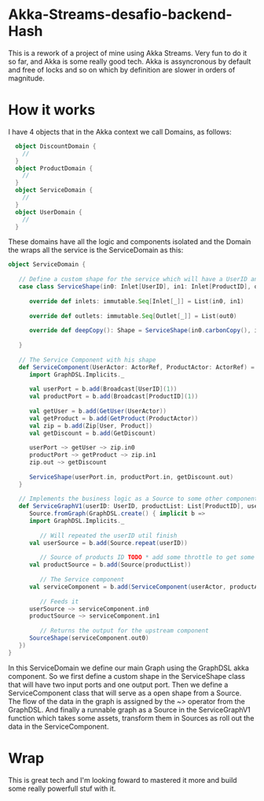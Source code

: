 # Akka-Streams-desafio-backend-Hash

This is a rework of a project of mine using Akka Streams. Very fun to do it so far, and Akka is some really good tech. Akka is assyncronous by default and free of locks and so on which by definition are slower in orders of magnitude.

# How it works

I have 4 objects that in the Akka context we call Domains, as follows:

```Scala
  object DiscountDomain {
    // 
  }
  object ProductDomain {
    //
  }
  object ServiceDomain {
    //
  }
  object UserDomain {
    //
  }
```

These domains have all the logic and components isolated and the Domain the wraps all the service is the ServiceDomain as this:

```Scala
object ServiceDomain {
   
   // Define a custom shape for the service which will have a UserID and ProductID as Input
   case class ServiceShape(in0: Inlet[UserID], in1: Inlet[ProductID], out0: Outlet[Product]) extends Shape {
      
      override def inlets: immutable.Seq[Inlet[_]] = List(in0, in1)
      
      override def outlets: immutable.Seq[Outlet[_]] = List(out0)
      
      override def deepCopy(): Shape = ServiceShape(in0.carbonCopy(), in1.carbonCopy(), out0.carbonCopy())
      
   }
   
   // The Service Component with his shape
   def ServiceComponent(UserActor: ActorRef, ProductActor: ActorRef) = GraphDSL.create() { implicit b =>
      import GraphDSL.Implicits._
      
      val userPort = b.add(Broadcast[UserID](1))
      val productPort = b.add(Broadcast[ProductID](1))
      
      val getUser = b.add(GetUser(UserActor))
      val getProduct = b.add(GetProduct(ProductActor))
      val zip = b.add(Zip[User, Product])
      val getDiscount = b.add(GetDiscount)
      
      userPort ~> getUser ~> zip.in0
      productPort ~> getProduct ~> zip.in1
      zip.out ~> getDiscount
      
      ServiceShape(userPort.in, productPort.in, getDiscount.out)
   }
   
   // Implements the business logic as a Source to some other component who will work with the data provided
   def ServiceGraphV1(userID: UserID, productList: List[ProductID], userActor: ActorRef, productActor: ActorRef) =
      Source.fromGraph(GraphDSL.create() { implicit b =>
      import GraphDSL.Implicits._
         
         // Will repeated the userID util finish
      val userSource = b.add(Source.repeat(userID))
         
         // Source of products ID TODO * add some throttle to get some backpressure downstream
      val productSource = b.add(Source(productList))
         
         // The Service component
      val serviceComponent = b.add(ServiceComponent(userActor, productActor))
      
         // Feeds it
      userSource ~> serviceComponent.in0
      productSource ~> serviceComponent.in1
         
         // Returns the output for the upstream component
      SourceShape(serviceComponent.out0)
   })
}

```

In this ServiceDomain we define our main Graph using the GraphDSL akka component. So we first define a custom shape in the ServiceShape class that will have two input ports and one output port. Then we define a ServiceComponent class that will serve as a open shape from a Source. The flow of the data in the graph is assigned by the *~>* operator from the GraphDSL.
And finally a runnable graph as a Source in the ServiceGraphV1 function which takes some assets, transform them in Sources as roll out the data in the ServiceComponent.

# Wrap

This is great tech and I'm looking foward to mastered it more and build some really powerfull stuf with it. 

